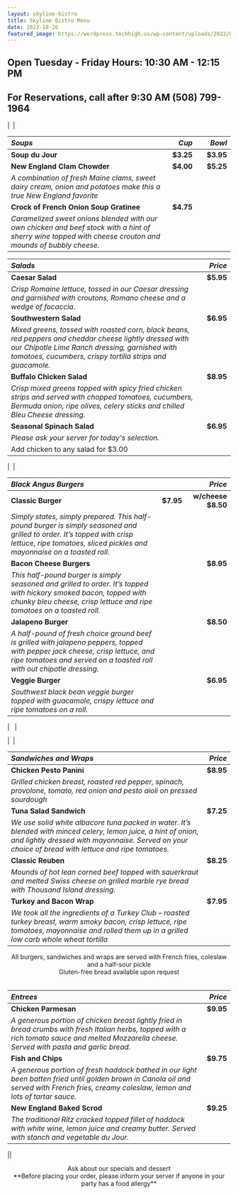 ```yaml
---
layout: skyline-bistro
title: Skyline Bistro Menu
date: 2022-10-26
featured_image: https://wordpress.techhigh.us/wp-content/uploads/2022/04/drew-beamer-uVqyiiauv6Q-unsplash-1.jpg
---
```


## Open Tuesday - Friday Hours: 10:30 AM - 12:15 PM 
## For Reservations, call after 9:30 AM (508) 799-1964


| <img src="https://wordpress.techhigh.us/wp-content/uploads/2023/03/Screenshot-2023-03-20-093154.png" alt=""> | 

| *Soups* | *Cup*  | | *Bowl* |
| :----- | ----: | --- | ----: |
| **Soup du Jour** | **$3.25** | | **$3.95** | 
| **New England Clam Chowder** | **$4.00** | | **$5.25** | 
|*A combination of fresh Maine clams, sweet dairy cream, onion and potatoes make this a true New England favorite*|
| **Crock of French Onion Soup Gratinee** | **$4.75** |||
|*Caramelized sweet onions blended with our own chicken and beef stock with a hint of sherry wine topped with cheese crouton and mounds of bubbly cheese.*|



| *Salads* | *Price* | 
|:--------| -----:|
|**Caesar Salad**  | **$5.95**  | 
|*Crisp Romaine lettuce, tossed in our Caesar dressing and garnished with croutons, Romano cheese and a wedge of focaccia*.| 
| **Southwestern Salad** | **$6.95** | 
|*Mixed greens, tossed with roasted corn, black beans, red peppers and cheddar cheese lightly dressed with our Chipotle Lime Ranch dressing, garnished with tomatoes, cucumbers, crispy tortilla strips and guacamole.*| 
| **Buffalo Chicken Salad** | **$8.95** | 
|*Crisp mixed greens topped with spicy fried chicken strips and served with chopped tomatoes, cucumbers, Bermuda onion, ripe olives, celery sticks and chilled Bleu Cheese dressing.*|
| **Seasonal Spinach Salad** | **$6.95** | 
|*Please ask your server for today's selection.*|
|Add chicken to any salad for $3.00|

| <img src="https://wordpress.techhigh.us/wp-content/uploads/2023/03/IMG_7789.jpg" alt=""> | 


|*Black Angus Burgers*| | *Price* |
|:------------------ | -----: | ---:|
| **Classic Burger** | **$7.95** | **w/cheese $8.50** | 
|*Simply states, simply prepared. This half-pound burger is simply seasoned and grilled to order. It’s topped with crisp lettuce, ripe tomatoes, sliced pickles and mayonnaise on a toasted roll.* |
| **Bacon Cheese Burgers**  | | **$8.95** | 
|*This half-pound burger is simply seasoned and grilled to order. It’s topped with hickory smoked bacon, topped with chunky bleu cheese, crisp lettuce and ripe tomatoes on a toasted roll.* |
| **Jalapeno Burger** | | **$8.50** |
|*A half-pound of fresh choice ground beef is grilled with jalapeno peppers, topped with pepper jack cheese, crisp lettuce, and ripe tomatoes and served on a toasted roll with out chipotle dressing.* | 
| **Veggie Burger** | | **$6.95** | 
|*Southwest black bean veggie burger topped with guacamole, crispy lettuce and ripe tomatoes on a roll.* |

|  <img src="https://wordpress.techhigh.us/wp-content/uploads/2023/03/Screenshot-2023-03-20-092951.png" alt=""> <img src="https://wordpress.techhigh.us/wp-content/uploads/2023/03/IMG_7789.jpg" alt=""> | 



| <img src="https://wordpress.techhigh.us/wp-content/uploads/2023/03/IMG_7761.jpg" alt=""> <img src="https://wordpress.techhigh.us/wp-content/uploads/2023/03/Screenshot-2023-03-20-092752.png" alt="">| 

|*Sandwiches and Wraps* | *Price* |
|:-------------------- | -----: |
| **Chicken Pesto Panini**| **$8.95** |
|*Grilled chicken breast, roasted red pepper, spinach, provolone, tomato, red onion and pesto aioli on pressed sourdough* |
| **Tuna Salad Sandwich** | **$7.25** | 
|*We use solid white albacore tuna packed in water. It’s blended with minced celery, lemon juice, a hint of onion, and lightly dressed with mayonnaise. Served on your choice of bread with lettuce and ripe tomatoes.*|
| **Classic Reuben** | **$8.25** |  
|*Mounds of hot lean corned beef topped with sauerkraut and melted Swiss cheese on grilled marble rye bread with Thousand Island dressing.*|
| **Turkey and Bacon Wrap** | **$7.95** | 
|*We took all the ingredients of a Turkey Club – roasted turkey breast, warm smoky bacon, crisp lettuce, ripe tomatoes, mayonnaise and rolled them up in a grilled low carb whole wheat tortilla*|

<div align="center" > All burgers, sandwiches and wraps are served with French fries, coleslaw and a half-sour pickle <br> Gluten-free bread available upon request </div><br>

| *Entrees* | *Price* | 
| :------- | -----: | 
|**Chicken Parmesan**|  **$9.95** | 
|*A generous portion of chicken breast lightly fried in bread crumbs with fresh Italian herbs, topped with a rich tomato sauce and melted Mozzarella cheese. Served with pasta and garlic bread.*|
|**Fish and Chips**| **$9.75** | 
|*A generous portion of fresh haddock bathed in our light been batten fried until golden brown in Canola oil and served with French fries, creamy coleslaw, lemon and lots of tartar sauce.*|
| **New England Baked Scrod** | **$9.25** | 
|*The traditional Ritz cracked topped fillet of haddock with white wine, lemon juice and creamy butter. Served with stanch and vegetable du Jour.*| 

|<img src="https://wordpress.techhigh.us/wp-content/uploads/2023/03/IMG_7731-3.jpg" alt="">|

<div align="center" > Ask about our specials and dessert <br> **Before placing your order, please inform your server if anyone in your party has a food allergy** </div>